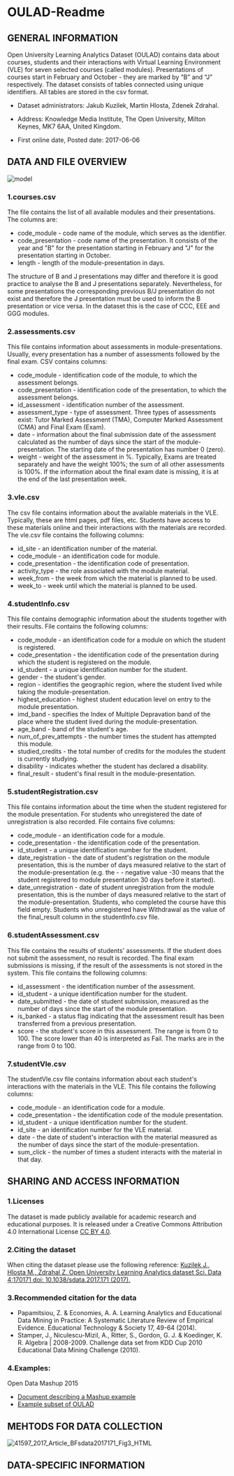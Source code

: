 # OULAD-Readme

## GENERAL INFORMATION

Open University Learning Analytics Dataset (OULAD) contains data about courses, students and their interactions with Virtual Learning Environment (VLE) for seven selected courses (called modules). Presentations of courses start in February and October - they are marked by “B” and “J” respectively. The dataset consists of tables connected using unique identifiers. All tables are stored in the csv format.

- Dataset administrators:
Jakub Kuzilek,
Martin Hlosta,
Zdenek Zdrahal.

- Address:
Knowledge Media Institute,
The Open University,
Milton Keynes,
MK7 6AA,
United Kingdom.

- First online date, Posted date: 2017-06-06


## DATA AND FILE OVERVIEW
![model](https://github.com/user-attachments/assets/6eb4ef31-57c4-4e89-954d-6b30342f1f03)

### 1.courses.csv

The file contains the list of all available modules and their presentations. The columns are:
- code_module - code name of the module, which serves as the identifier.
- code_presentation - code name of the presentation. It consists of the year and "B" for the presentation starting in February and "J" for the presentation starting in October.
- length - length of the module-presentation in days.

The structure of B and J presentations may differ and therefore it is good practice to analyse the B and J presentations separately. Nevertheless, for some presentations the corresponding previous B/J presentation do not exist and therefore the J presentation must be used to inform the B presentation or vice versa. In the dataset this is the case of CCC, EEE and GGG modules.

### 2.assessments.csv

This file contains information about assessments in module-presentations. Usually, every presentation has a number of assessments followed by the final exam. CSV contains columns:

- code_module - identification code of the module, to which the assessment belongs.
- code_presentation - identification code of the presentation, to which the assessment belongs.
- id_assessment - identification number of the assessment.
- assessment_type - type of assessment. Three types of assessments exist: Tutor Marked Assessment (TMA), Computer Marked Assessment (CMA) and Final Exam (Exam).
- date - information about the final submission date of the assessment calculated as the number of days since the start of the module-presentation. The starting date of the presentation has number 0 (zero).
- weight - weight of the assessment in %. Typically, Exams are treated separately and have the weight 100%; the sum of all other assessments is 100%.
If the information about the final exam date is missing, it is at the end of the last presentation week.

### 3.vle.csv

The csv file contains information about the available materials in the VLE. Typically, these are html pages, pdf files, etc. Students have access to these materials online and their interactions with the materials are recorded.
The vle.csv file contains the following columns:

- id_site - an identification number of the material.
- code_module - an identification code for module.
- code_presentation - the identification code of presentation.
- activity_type - the role associated with the module material.
- week_from - the week from which the material is planned to be used.
- week_to - week until which the material is planned to be used.

### 4.studentInfo.csv

This file contains demographic information about the students together with their results. File contains the following columns:

- code_module - an identification code for a module on which the student is registered.
- code_presentation - the identification code of the presentation during which the student is registered on the module.
- id_student - a unique identification number for the student.
- gender - the student's gender.
- region - identifies the geographic region, where the student lived while taking the module-presentation.
- highest_education - highest student education level on entry to the module presentation.
- imd_band - specifies the Index of Multiple Depravation band of the place where the student lived during the module-presentation.
- age_band - band of the student's age.
- num_of_prev_attempts - the number times the student has attempted this module.
- studied_credits - the total number of credits for the modules the student is currently studying.
- disability - indicates whether the student has declared a disability.
- final_result - student's final result in the module-presentation.

### 5.studentRegistration.csv

This file contains information about the time when the student registered for the module presentation. For students who unregistered the date of unregistration is also recorded. File contains five columns:

- code_module - an identification code for a module.
- code_presentation - the identification code of the presentation.
- id_student - a unique identification number for the student.
- date_registration - the date of student's registration on the module presentation, this is the number of days measured relative to the start of the module-presentation (e.g. the - - negative value -30 means that the student registered to module presentation 30 days before it started).
- date_unregistration - date of student unregistration from the module presentation, this is the number of days measured relative to the start of the module-presentation. Students, who completed the course have this field empty. Students who unregistered have Withdrawal as the value of the final_result column in the studentInfo.csv file.

### 6.studentAssessment.csv

This file contains the results of students' assessments. If the student does not submit the assessment, no result is recorded. The final exam submissions is missing, if the result of the assessments is not stored in the system.
This file contains the following columns:

- id_assessment - the identification number of the assessment.
- id_student - a unique identification number for the student.
- date_submitted - the date of student submission, measured as the number of days since the start of the module presentation.
- is_banked - a status flag indicating that the assessment result has been transferred from a previous presentation.
- score - the student's score in this assessment. The range is from 0 to 100. The score lower than 40 is interpreted as Fail. The marks are in the range from 0 to 100.

### 7.studentVle.csv

The studentVle.csv file contains information about each student's interactions with the materials in the VLE.
This file contains the following columns:

- code_module - an identification code for a module.
- code_presentation - the identification code of the module presentation.
- id_student - a unique identification number for the student.
- id_site - an identification number for the VLE material.
- date - the date of student's interaction with the material measured as the number of days since the start of the module-presentation.
- sum_click - the number of times a student interacts with the material in that day.


## SHARING AND ACCESS INFORMATION

### 1.Licenses
The dataset is made publicly available for academic research and educational purposes. It is released under a Creative Commons Attribution 4.0 International License [CC BY 4.0](https://creativecommons.org/licenses/by/4.0/).

### 2.Citing the dataset
When citing the dataset please use the following reference:
[Kuzilek J., Hlosta M., Zdrahal Z. Open University Learning Analytics dataset Sci. Data 4:170171 doi: 10.1038/sdata.2017.171 (2017).](https://www.nature.com/articles/sdata2017171)

### 3.Recommended citation for the data
- Papamitsiou, Z. & Economies, A. A. Learning Analytics and Educational Data Mining in Practice: A Systematic Literature Review of Empirical Evidence. Educational Technology & Society 17, 49-64 (2014).
- Stamper, J., Niculescu-Mizil, A., Ritter, S., Gordon, G. J. & Koedinger, K. R. Algebra | 2008-2009. Challenge data set from KDD Cup 2010 Educational Data Mining Challenge (2010).

### 4.Examples:
Open Data Mashup 2015

- [Document describing a Mashup example](https://analyse.kmi.open.ac.uk/resources/documents/mashupExample.pdf)
- [Example subset of OULAD](https://analyse.kmi.open.ac.uk/resources/documents/mashupData.RData)


## MEHTODS FOR DATA COLLECTION
![41597_2017_Article_BFsdata2017171_Fig3_HTML](https://github.com/user-attachments/assets/5f7c319a-6890-4347-9878-48a390353251)


## DATA-SPECIFIC INFORMATION

